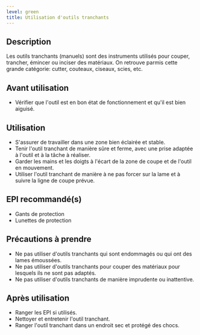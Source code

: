 ```yaml
---
level: green
title: Utilisation d'outils tranchants
---
```


## Description

Les outils tranchants (manuels) sont des instruments utilisés pour couper, trancher, émincer ou inciser des matériaux. On retrouve parmis cette grande catégorie: cutter, couteaux, ciseaux, scies, etc.

## Avant utilisation

- Vérifier que l'outil est en bon état de fonctionnement et qu'il est bien aiguisé.

## Utilisation

- S'assurer de travailler dans une zone bien éclairée et stable.
- Tenir l'outil tranchant de manière sûre et ferme, avec une prise adaptée à l'outil et à la tâche à réaliser.
- Garder les mains et les doigts à l'écart de la zone de coupe et de l'outil en mouvement.
- Utiliser l'outil tranchant de manière à ne pas forcer sur la lame et à suivre la ligne de coupe prévue.

## EPI recommandé(s)

- Gants de protection
- Lunettes de protection

## Précautions à prendre

- Ne pas utiliser d'outils tranchants qui sont endommagés ou qui ont des lames émoussées.
- Ne pas utiliser d'outils tranchants pour couper des matériaux pour lesquels ils ne sont pas adaptés.
- Ne pas utiliser d'outils tranchants de manière imprudente ou inattentive.

## Après utilisation

- Ranger les EPI si utilisés.
- Nettoyer et entretenir l'outil tranchant.
- Ranger l'outil tranchant dans un endroit sec et protégé des chocs.
